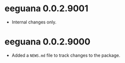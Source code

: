 # eeguana 0.0.2.9001

- Internal changes only.


# eeguana 0.0.2.9000

* Added a `NEWS.md` file to track changes to the package.
